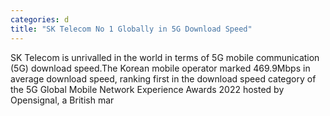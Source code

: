 ```yaml
---
categories: d
title: "SK Telecom No 1 Globally in 5G Download Speed"
---
```

SK Telecom is unrivalled in the world in terms of 5G mobile communication (5G) download speed.The Korean mobile operator marked 469.9Mbps in average download speed, ranking first in the download speed category of the 5G Global Mobile Network Experience Awards 2022 hosted by Opensignal, a British mar